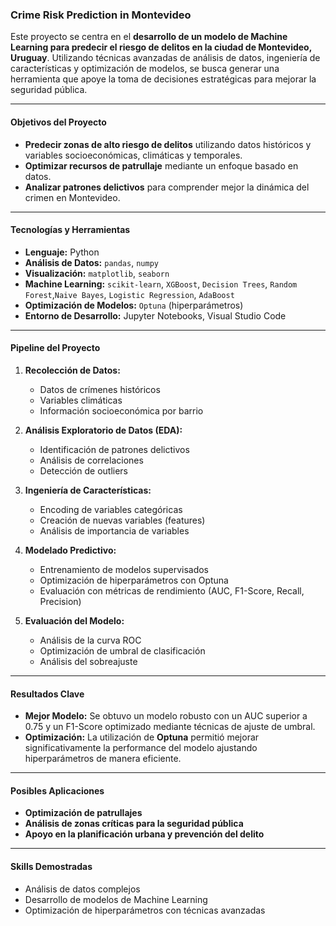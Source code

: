 ### **Crime Risk Prediction in Montevideo**  

Este proyecto se centra en el **desarrollo de un modelo de Machine Learning para predecir el riesgo de delitos en la ciudad de Montevideo, Uruguay**. Utilizando técnicas avanzadas de análisis de datos, ingeniería de características y optimización de modelos, se busca generar una herramienta que apoye la toma de decisiones estratégicas para mejorar la seguridad pública.  

---

#### **Objetivos del Proyecto**  

- **Predecir zonas de alto riesgo de delitos** utilizando datos históricos y variables socioeconómicas, climáticas y temporales.  
- **Optimizar recursos de patrullaje** mediante un enfoque basado en datos.  
- **Analizar patrones delictivos** para comprender mejor la dinámica del crimen en Montevideo.  

---

#### **Tecnologías y Herramientas** 

- **Lenguaje:** Python  
- **Análisis de Datos:** `pandas`, `numpy`  
- **Visualización:** `matplotlib`, `seaborn`  
- **Machine Learning:** `scikit-learn`, `XGBoost`, `Decision Trees`, `Random Forest`,`Naive Bayes`, `Logistic Regression`, `AdaBoost`  
- **Optimización de Modelos:** `Optuna` (hiperparámetros)  
- **Entorno de Desarrollo:** Jupyter Notebooks, Visual Studio Code  

---

#### **Pipeline del Proyecto**  

1. **Recolección de Datos:**  
   - Datos de crímenes históricos  
   - Variables climáticas  
   - Información socioeconómica por barrio  

2. **Análisis Exploratorio de Datos (EDA):**  
   - Identificación de patrones delictivos  
   - Análisis de correlaciones  
   - Detección de outliers  

3. **Ingeniería de Características:**  
   - Encoding de variables categóricas  
   - Creación de nuevas variables (features)  
   - Análisis de importancia de variables  

4. **Modelado Predictivo:**  
   - Entrenamiento de modelos supervisados  
   - Optimización de hiperparámetros con Optuna  
   - Evaluación con métricas de rendimiento (AUC, F1-Score, Recall, Precision)  

5. **Evaluación del Modelo:**  
   - Análisis de la curva ROC  
   - Optimización de umbral de clasificación  
   - Análisis del sobreajuste  

---

#### **Resultados Clave**  

- **Mejor Modelo:** Se obtuvo un modelo robusto con un AUC superior a 0.75 y un F1-Score optimizado mediante técnicas de ajuste de umbral.  
- **Optimización:** La utilización de **Optuna** permitió mejorar significativamente la performance del modelo ajustando hiperparámetros de manera eficiente.  

---

#### **Posibles Aplicaciones** 

- **Optimización de patrullajes**  
- **Análisis de zonas críticas para la seguridad pública**  
- **Apoyo en la planificación urbana y prevención del delito**  

---

#### **Skills Demostradas**  

- Análisis de datos complejos  
- Desarrollo de modelos de Machine Learning  
- Optimización de hiperparámetros con técnicas avanzadas  
